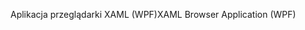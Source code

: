 <span data-ttu-id="be3e0-101">Aplikacja przeglądarki XAML (WPF)</span><span class="sxs-lookup"><span data-stu-id="be3e0-101">XAML Browser Application (WPF)</span></span>